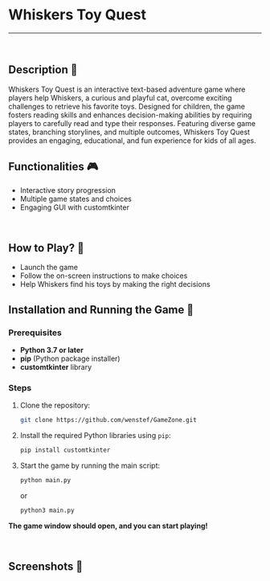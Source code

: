 # **Whiskers Toy Quest** 

---

<br>

## **Description 📃**
Whiskers Toy Quest is an interactive text-based adventure game where players help Whiskers, a curious and playful cat, overcome exciting challenges to retrieve his favorite toys. Designed for children, the game fosters reading skills and enhances decision-making abilities by requiring players to carefully read and type their responses. Featuring diverse game states, branching storylines, and multiple outcomes, Whiskers Toy Quest provides an engaging, educational, and fun experience for kids of all ages.

## **Functionalities 🎮**
- Interactive story progression
- Multiple game states and choices
- Engaging GUI with customtkinter
<br>

## **How to Play? 🎩**
- Launch the game
- Follow the on-screen instructions to make choices
- Help Whiskers find his toys by making the right decisions

## **Installation and Running the Game 🚀**
### Prerequisites
- **Python 3.7 or later**
- **pip** (Python package installer)
- **customtkinter** library

### Steps

1. Clone the repository:
   ```bash
   git clone https://github.com/wenstef/GameZone.git
    ```
2. Install the required Python libraries using `pip`:
     ```bash
     pip install customtkinter
     ```
3. Start the game by running the main script:
   ```bash
   python main.py
   ```
   or
   ```bash
   python3 main.py
   ```

**The game window should open, and you can start playing!**

<br>

## **Screenshots 📸**

<br>
<!-- add your screenshots like this -->
<!-- ![image](url) -->

<br>

